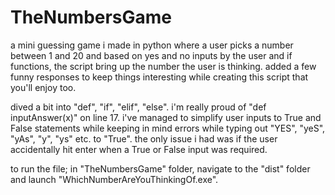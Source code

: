 # TheNumbersGame
a mini guessing game i made in python where a user picks a
number between 1 and 20 and based on yes and no inputs by
the user and if functions, the script bring up the number
the user is thinking. added a few funny responses to keep
things interesting while creating this script that you'll
enjoy too.

dived a bit into "def", "if", "elif", "else". i'm really
proud of "def inputAnswer(x)" on line 17. i've managed to
simplify user inputs to True and False statements while
keeping in mind errors while typing out "YES", "yeS", 
"yAs", "y", "ys" etc. to "True". the only issue i had was
if the user accidentally hit enter when a True or False
input was required.

to run the file; in "TheNumbersGame" folder, navigate to
the "dist" folder and launch "WhichNumberAreYouThinkingOf.exe".
